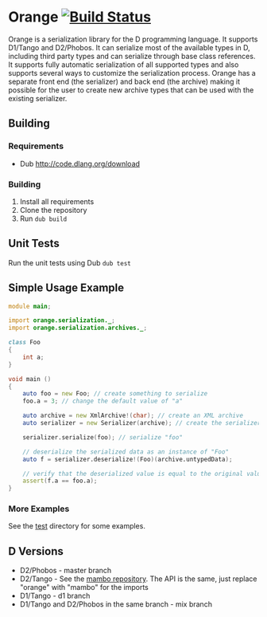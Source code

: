 # Orange [![Build Status](https://travis-ci.org/jacob-carlborg/orange.svg?branch=master)](https://travis-ci.org/jacob-carlborg/orange)

Orange is a serialization library for the D programming language. It supports D1/Tango and D2/Phobos.
It can serialize most of the available types in D, including third party types and can serialize
through base class references. It supports fully automatic serialization of all supported types
and also supports several ways to customize the serialization process. Orange has a separate front end
(the serializer) and back end (the archive) making it possible for the user to create new archive
types that can be used with the existing serializer.

## Building

### Requirements

* Dub http://code.dlang.org/download

### Building

1. Install all requirements
1. Clone the repository
1. Run `dub build`

## Unit Tests

Run the unit tests using Dub `dub test`

## Simple Usage Example

```d
module main;

import orange.serialization._;
import orange.serialization.archives._;

class Foo
{
	int a;
}

void main ()
{
	auto foo = new Foo; // create something to serialize
	foo.a = 3; // change the default value of "a"

	auto archive = new XmlArchive!(char); // create an XML archive
	auto serializer = new Serializer(archive); // create the serializer

	serializer.serialize(foo); // serialize "foo"

	// deserialize the serialized data as an instance of "Foo"
	auto f = serializer.deserialize!(Foo)(archive.untypedData);

	// verify that the deserialized value is equal to the original value
	assert(f.a == foo.a);
}
```

### More Examples

See the [test](https://github.com/jacob-carlborg/orange/tree/master/tests)
directory for some examples.

## D Versions

* D2/Phobos - master branch
* D2/Tango - See the [mambo repository](https://github.com/jacob-carlborg/mambo).
The API is the same, just replace "orange" with "mambo" for the imports
* D1/Tango - d1 branch
* D1/Tango and D2/Phobos in the same branch - mix branch
